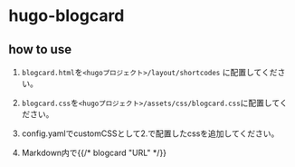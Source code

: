 # hugo-blogcard


## how to use
1. ```blogcard.html```を```<hugoプロジェクト>/layout/shortcodes```
に配置してください。

2. ```blogcard.css```を```<hugoプロジェクト>/assets/css/blogcard.css```に配置してください。

3.  config.yamlでcustomCSSとして2.で配置したcssを追加してください。

4. Markdown内で{{/* blogcard "URL" */}}
